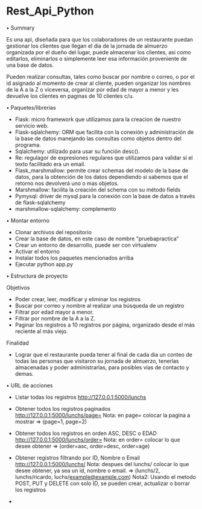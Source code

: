 # Rest_Api_Python

• Summary

Es una api, diseñada para que los colaboradores de un restaurante puedan gestionar los clientes que llegan el dia de la jornada de almuerzo organizada
por el dueño del lugar, puede almacenar los clientes, asi como editarlos, eliminarlos o simplemente leer esa información proveniente de una base de datos.

Pueden realizar consultas, tales como buscar por nombre o correo, o por el id asignado al momento de crear al cliente, pueden organizar los nombres de la A a la Z
o viceversa, organizar por edad de mayor a menor y les devuelve los clientes en paginas de 10 clientes c/u.

• Paquetes/librerias

- Flask: micro framework que utilizamos para la creacion de nuestro servicio web.
- Flask-sqlalchemy: ORM que facilita con la conexión y administración de la base de datos manejando las consultas como objetos dentro del programa.
- Sqlalchemy: utilizado para usar su función desc().
- Re: regulagor de expresiones regulares que utilizamos para validar si el texto facilitado era un email.
- Flask_marshmallow: permite crear schemas del modelo de la base de datos, para la obtención de los datos dependiendo si sabemos que el retorno nos devolverá uno o mas objetos.
- Marshmallow: facilita la creación del schema con su método fields
- Pymysql: driver de mysql para la conexión con la base de datos a través de flask-sqlalchemy
- marshmallow-sqlalchemy: complemento

• Montar entorno

- Clonar archivos del repositorio
- Crear la base de datos, en este caso de nombre "pruebapractica"
- Crear un entorno de desarrollo, puede ser con virtualenv
- Activar el entorno
- Instalar todos los paquetes mencionados arriba
- Ejecutar python app.py

• Estructura de proyecto

Objetivos

- Poder crear, leer, modificar y eliminar los registros
- Buscar por correo y nombre al realizar una búsqueda de un registro
- Filtrar por edad mayor a menor.
- Filtrar por nombre de la A a la Z.
- Paginar los registros a 10 registros por página, organizado desde el más reciente al más viejo.

Finalidad

- Lograr que el restaurante pueda tener al final de cada dia un conteo de todas las personas que visitaron su jornada de almuerzo, tenerlas almacenadas
y poder administrarlas, para posibles vias de contacto y demas.

• URL de acciones

- Listar todas los registros
http://127.0.0.1:5000/lunchs


- Obtener todos los registros paginados
http://127.0.0.1:5000/lunchs/page=
Nota: en page= colocar la pagina a mostrar => (page=1, page=2)

- Obtener todos los registros en orden ASC, DESC o EDAD
http://127.0.0.1:5000/lunchs/order=
Nota: en order= colocar lo que desee obtener => (order=asc, order=desc, order=age)

- Obtener registros filtrando por ID, Nombre o Email
http://127.0.0.1:5000/lunchs/
Nota: despues del lunchs/ colocar lo que desee obtener, ya sea un id, nombre o email. => (lunchs/2, lunchs/ricardo, luchs/example@example.com)
Nota2: Usando el metodo POST, PUT y DELETE con solo ID, se pueden crear, actualizar o borrar los registros
- 
